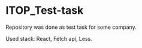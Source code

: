 # ITOP_Test-task

Repository was done as test task for some company.

Used stack: React, Fetch api, Less.
